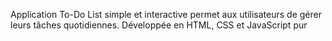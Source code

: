 Application To-Do List simple et interactive permet aux utilisateurs de gérer leurs tâches quotidiennes. Développée en HTML, CSS et JavaScript pur
